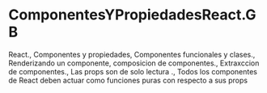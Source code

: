 # ComponentesYPropiedadesReact.__GB__
React., Componentes y propiedades, Componentes funcionales y clases., Renderizando un componente, composicion de componentes., Extraxccion de componentes., Las props son de solo lectura ., Todos los componentes de React deben actuar como funciones puras con respecto a sus props
